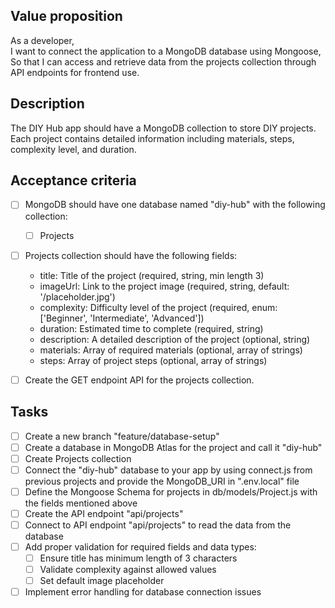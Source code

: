 ## Value proposition

As a developer,  
I want to connect the application to a MongoDB database using Mongoose,  
So that I can access and retrieve data from the projects collection through API endpoints for frontend use.

## Description

The DIY Hub app should have a MongoDB collection to store DIY projects. Each project contains detailed information including materials, steps, complexity level, and duration.

## Acceptance criteria

-   [ ] MongoDB should have one database named "diy-hub" with the following collection:
    -   [ ] Projects
-   [ ] Projects collection should have the following fields:
    -   title: Title of the project (required, string, min length 3)
    -   imageUrl: Link to the project image (required, string, default: '/placeholder.jpg')
    -   complexity: Difficulty level of the project (required, enum: ['Beginner', 'Intermediate', 'Advanced'])
    -   duration: Estimated time to complete (required, string)
    -   description: A detailed description of the project (optional, string)
    -   materials: Array of required materials (optional, array of strings)
    -   steps: Array of project steps (optional, array of strings)

-   [ ] Create the GET endpoint API for the projects collection.

## Tasks

-   [ ] Create a new branch "feature/database-setup"
-   [ ] Create a database in MongoDB Atlas for the project and call it "diy-hub"
-   [ ] Create Projects collection
-   [ ] Connect the "diy-hub" database to your app by using connect.js from previous projects and provide the MongoDB_URI in ".env.local" file
-   [ ] Define the Mongoose Schema for projects in db/models/Project.js with the fields mentioned above
-   [ ] Create the API endpoint "api/projects"
-   [ ] Connect to API endpoint "api/projects" to read the data from the database
-   [ ] Add proper validation for required fields and data types:
    -   [ ] Ensure title has minimum length of 3 characters
    -   [ ] Validate complexity against allowed values
    -   [ ] Set default image placeholder
-   [ ] Implement error handling for database connection issues
